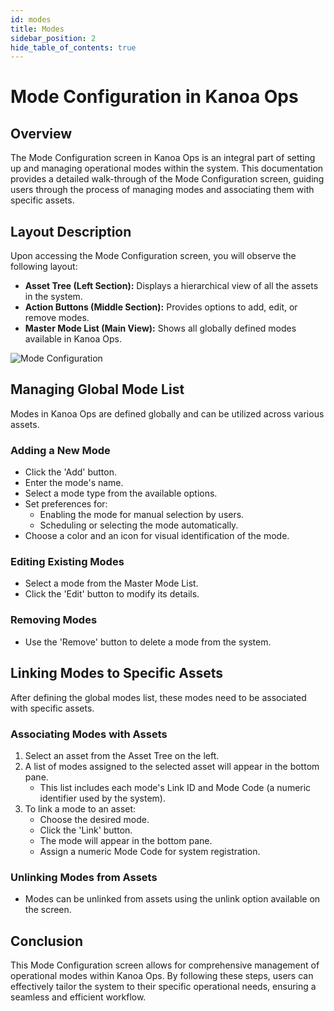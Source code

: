 ```yaml
---
id: modes
title: Modes
sidebar_position: 2
hide_table_of_contents: true
---
```


# Mode Configuration in Kanoa Ops

## Overview

The Mode Configuration screen in Kanoa Ops is an integral part of setting up and managing operational modes within the system. This documentation provides a detailed walk-through of the Mode Configuration screen, guiding users through the process of managing modes and associating them with specific assets.

## Layout Description

Upon accessing the Mode Configuration screen, you will observe the following layout:

- **Asset Tree (Left Section):** Displays a hierarchical view of all the assets in the system.
- **Action Buttons (Middle Section):** Provides options to add, edit, or remove modes.
- **Master Mode List (Main View):** Shows all globally defined modes available in Kanoa Ops.

![Mode Configuration](/img/ops-config-mode.png)

## Managing Global Mode List

Modes in Kanoa Ops are defined globally and can be utilized across various assets.

### Adding a New Mode

- Click the 'Add' button.
- Enter the mode's name.
- Select a mode type from the available options.
- Set preferences for:
  - Enabling the mode for manual selection by users.
  - Scheduling or selecting the mode automatically.
- Choose a color and an icon for visual identification of the mode.

### Editing Existing Modes

- Select a mode from the Master Mode List.
- Click the 'Edit' button to modify its details.

### Removing Modes

- Use the 'Remove' button to delete a mode from the system.

## Linking Modes to Specific Assets

After defining the global modes list, these modes need to be associated with specific assets.

### Associating Modes with Assets

1. Select an asset from the Asset Tree on the left.
2. A list of modes assigned to the selected asset will appear in the bottom pane.
   - This list includes each mode's Link ID and Mode Code (a numeric identifier used by the system).
3. To link a mode to an asset:
   - Choose the desired mode.
   - Click the 'Link' button.
   - The mode will appear in the bottom pane.
   - Assign a numeric Mode Code for system registration.

### Unlinking Modes from Assets

- Modes can be unlinked from assets using the unlink option available on the screen.

## Conclusion

This Mode Configuration screen allows for comprehensive management of operational modes within Kanoa Ops. By following these steps, users can effectively tailor the system to their specific operational needs, ensuring a seamless and efficient workflow.


